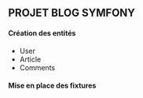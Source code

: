 ## PROJET BLOG SYMFONY

#### Création des entités
- User
- Article
- Comments

#### Mise en place des fixtures

